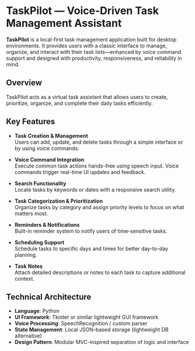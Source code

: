 # TaskPilot — Voice-Driven Task Management Assistant

**TaskPilot** is a local-first task management application built for desktop environments. It provides users with a classic interface to manage, organize, and interact with their task lists—enhanced by voice command support and designed with productivity, responsiveness, and reliability in mind.

## Overview

TaskPilot acts as a virtual task assistant that allows users to create, prioritize, organize, and complete their daily tasks efficiently.

## Key Features

-  **Task Creation & Management**  
  Users can add, update, and delete tasks through a simple interface or by using voice commands.

-  **Voice Command Integration**  
  Execute common task actions hands-free using speech input. Voice commands trigger real-time UI updates and feedback.

-  **Search Functionality**  
  Locate tasks by keywords or dates with a responsive search utility.

-  **Task Categorization & Prioritization**  
  Organize tasks by category and assign priority levels to focus on what matters most.

-  **Reminders & Notifications**  
  Built-in reminder system to notify users of time-sensitive tasks.

-  **Scheduling Support**  
  Schedule tasks to specific days and times for better day-to-day planning.

-  **Task Notes**  
  Attach detailed descriptions or notes to each task to capture additional context.

## Technical Architecture

- **Language**: Python
- **UI Framework**: Tkinter or similar lightweight GUI framework
- **Voice Processing**: SpeechRecognition / custom parser
- **State Management**: Local JSON-based storage (lightweight DB alternative)
- **Design Pattern**: Modular MVC-inspired separation of logic and interface
